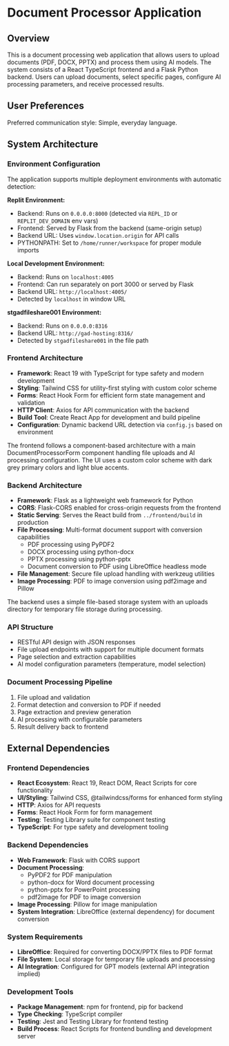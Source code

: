 # Document Processor Application

## Overview

This is a document processing web application that allows users to upload documents (PDF, DOCX, PPTX) and process them using AI models. The system consists of a React TypeScript frontend and a Flask Python backend. Users can upload documents, select specific pages, configure AI processing parameters, and receive processed results.

## User Preferences

Preferred communication style: Simple, everyday language.

## System Architecture

### Environment Configuration
The application supports multiple deployment environments with automatic detection:

**Replit Environment:**
- Backend: Runs on `0.0.0.0:8000` (detected via `REPL_ID` or `REPLIT_DEV_DOMAIN` env vars)
- Frontend: Served by Flask from the backend (same-origin setup)
- Backend URL: Uses `window.location.origin` for API calls
- PYTHONPATH: Set to `/home/runner/workspace` for proper module imports

**Local Development Environment:**
- Backend: Runs on `localhost:4005`
- Frontend: Can run separately on port 3000 or served by Flask
- Backend URL: `http://localhost:4005/`
- Detected by `localhost` in window URL

**stgadfileshare001 Environment:**
- Backend: Runs on `0.0.0.0:8316`
- Backend URL: `http://gad-hosting:8316/`
- Detected by `stgadfileshare001` in the file path

### Frontend Architecture
- **Framework**: React 19 with TypeScript for type safety and modern development
- **Styling**: Tailwind CSS for utility-first styling with custom color scheme
- **Forms**: React Hook Form for efficient form state management and validation
- **HTTP Client**: Axios for API communication with the backend
- **Build Tool**: Create React App for development and build pipeline
- **Configuration**: Dynamic backend URL detection via `config.js` based on environment

The frontend follows a component-based architecture with a main DocumentProcessorForm component handling file uploads and AI processing configuration. The UI uses a custom color scheme with dark grey primary colors and light blue accents.

### Backend Architecture
- **Framework**: Flask as a lightweight web framework for Python
- **CORS**: Flask-CORS enabled for cross-origin requests from the frontend
- **Static Serving**: Serves the React build from `../frontend/build` in production
- **File Processing**: Multi-format document support with conversion capabilities
  - PDF processing using PyPDF2
  - DOCX processing using python-docx
  - PPTX processing using python-pptx
  - Document conversion to PDF using LibreOffice headless mode
- **File Management**: Secure file upload handling with werkzeug utilities
- **Image Processing**: PDF to image conversion using pdf2image and Pillow

The backend uses a simple file-based storage system with an uploads directory for temporary file storage during processing.

### API Structure
- RESTful API design with JSON responses
- File upload endpoints with support for multiple document formats
- Page selection and extraction capabilities
- AI model configuration parameters (temperature, model selection)

### Document Processing Pipeline
1. File upload and validation
2. Format detection and conversion to PDF if needed
3. Page extraction and preview generation
4. AI processing with configurable parameters
5. Result delivery back to frontend

## External Dependencies

### Frontend Dependencies
- **React Ecosystem**: React 19, React DOM, React Scripts for core functionality
- **UI/Styling**: Tailwind CSS, @tailwindcss/forms for enhanced form styling
- **HTTP**: Axios for API requests
- **Forms**: React Hook Form for form management
- **Testing**: Testing Library suite for component testing
- **TypeScript**: For type safety and development tooling

### Backend Dependencies
- **Web Framework**: Flask with CORS support
- **Document Processing**: 
  - PyPDF2 for PDF manipulation
  - python-docx for Word document processing
  - python-pptx for PowerPoint processing
  - pdf2image for PDF to image conversion
- **Image Processing**: Pillow for image manipulation
- **System Integration**: LibreOffice (external dependency) for document conversion

### System Requirements
- **LibreOffice**: Required for converting DOCX/PPTX files to PDF format
- **File System**: Local storage for temporary file uploads and processing
- **AI Integration**: Configured for GPT models (external API integration implied)

### Development Tools
- **Package Management**: npm for frontend, pip for backend
- **Type Checking**: TypeScript compiler
- **Testing**: Jest and Testing Library for frontend testing
- **Build Process**: React Scripts for frontend bundling and development server
